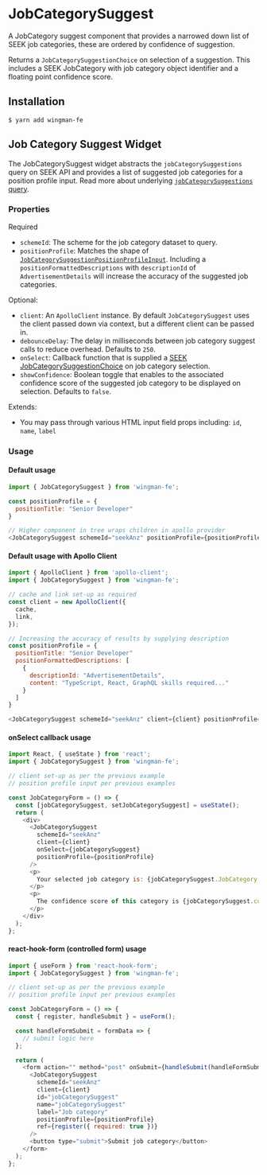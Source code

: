 # JobCategorySuggest

A JobCategory suggest component that provides a narrowed down list of SEEK job categories, these are ordered by confidence of suggestion.

Returns a `JobCategorySuggestionChoice` on selection of a suggestion. This includes a SEEK JobCategory with job category object identifier and a floating point confidence score.

## Installation

```shell
$ yarn add wingman-fe
```

## Job Category Suggest Widget

The JobCategorySuggest widget abstracts the `jobCategorySuggestions` query on SEEK API and provides a list of suggested job categories for a position profile input.
Read more about underlying [`jobCategorySuggestions` query](https://developer.seek.com/schema/#operation-jobCategorySuggestions).

### Properties

Required

- `schemeId`: The scheme for the job category dataset to query.
- `positionProfile`: Matches the shape of [`JobCategorySuggestionPositionProfileInput`](https://developer.seek.com/schema/#/definitions/JobCategorySuggestionPositionProfileInput). Including a `positionFormattedDescriptions` with `descriptionId` of `AdvertisementDetails` will increase the accuracy of the suggested job categories.

Optional:

- `client`: An `ApolloClient` instance. By default `JobCategorySuggest` uses the client passed down via context, but a different client can be passed in.
- `debounceDelay`: The delay in milliseconds between job category suggest calls to reduce overhead. Defaults to `250`.
- `onSelect`: Callback function that is supplied a [SEEK JobCategorySuggestionChoice](https://developer.seek.com/schema/#/definitions/JobCategorySuggestionChoice) on job category selection.
- `showConfidence`: Boolean toggle that enables to the associated confidence score of the suggested job category to be displayed on selection. Defaults to `false`.

Extends:

- You may pass through various HTML input field props including: `id`, `name`, `label`

### Usage

#### Default usage

```javascript
import { JobCategorySuggest } from 'wingman-fe';

const positionProfile = {
  positionTitle: "Senior Developer"
}

// Higher component in tree wraps children in apollo provider
<JobCategorySuggest schemeId="seekAnz" positionProfile={positionProfile} />;
```

#### Default usage with Apollo Client

```javascript
import { ApolloClient } from 'apollo-client';
import { JobCategorySuggest } from 'wingman-fe';

// cache and link set-up as required
const client = new ApolloClient({
  cache,
  link,
});

// Increasing the accuracy of results by supplying description
const positionProfile = {
  positionTitle: "Senior Developer"
  positionFormattedDescriptions: [
    {
      descriptionId: "AdvertisementDetails",
      content: "TypeScript, React, GraphQL skills required..."
    }
  ]
}

<JobCategorySuggest schemeId="seekAnz" client={client} positionProfile={positionProfile} />;
```

#### onSelect callback usage

```javascript
import React, { useState } from 'react';
import { JobCategorySuggest } from 'wingman-fe';

// client set-up as per the previous example
// position profile input per previous examples

const JobCategoryForm = () => {
  const [jobCategorySuggest, setJobCategorySuggest] = useState();
  return (
    <div>
      <JobCategorySuggest
        schemeId="seekAnz"
        client={client}
        onSelect={jobCategorySuggest}
        positionProfile={positionProfile}
      />
      <p>
        Your selected job category is: {jobCategorySuggest.JobCategory.name}
      </p>
      <p>
        The confidence score of this category is {jobCategorySuggest.confidence}
      </p>
    </div>
  );
};
```

#### react-hook-form (controlled form) usage

```javascript
import { useForm } from 'react-hook-form';
import { JobCategorySuggest } from 'wingman-fe';

// client set-up as per the previous example
// position profile input per previous examples

const JobCategoryForm = () => {
  const { register, handleSubmit } = useForm();

  const handleFormSubmit = formData => {
    // submit logic here
  };

  return (
    <form action="" method="post" onSubmit={handleSubmit(handleFormSubmit)}>
      <JobCategorySuggest
        schemeId="seekAnz"
        client={client}
        id="jobCategorySuggest"
        name="jobCategorySuggest"
        label="Job category"
        positionProfile={positionProfile}
        ref={register({ required: true })}
      />
      <button type="submit">Submit job category</button>
    </form>
  );
};
```
